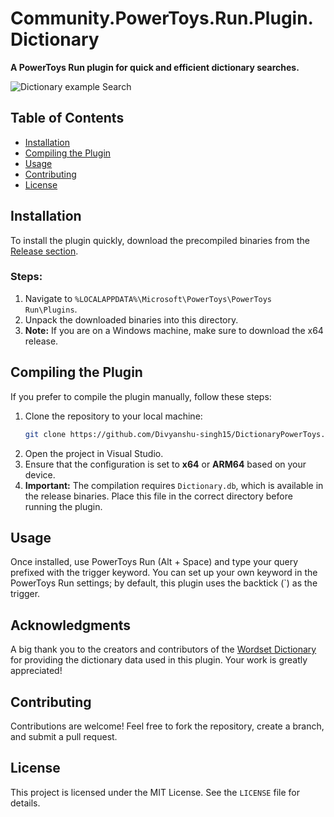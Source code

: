 # Community.PowerToys.Run.Plugin.Dictionary

**A PowerToys Run plugin for quick and efficient dictionary searches.**

![Dictionary example Search](https://github.com/user-attachments/assets/4c6cba3d-5872-45c9-8cf5-9e5a3fe65418)

## Table of Contents

- [Installation](#installation)
- [Compiling the Plugin](#compiling-the-plugin)
- [Usage](#usage)
- [Contributing](#contributing)
- [License](#license)

## Installation

To install the plugin quickly, download the precompiled binaries from the [Release section](https://github.com/Divyanshu-singh15/DictionaryPowerToys/releases).

### Steps:
1. Navigate to `%LOCALAPPDATA%\Microsoft\PowerToys\PowerToys Run\Plugins`.
2. Unpack the downloaded binaries into this directory.
3. **Note:** If you are on a Windows machine, make sure to download the x64 release.

## Compiling the Plugin

If you prefer to compile the plugin manually, follow these steps:

1. Clone the repository to your local machine:
   ```bash
   git clone https://github.com/Divyanshu-singh15/DictionaryPowerToys.git
   ```
2. Open the project in Visual Studio.
3. Ensure that the configuration is set to **x64** or **ARM64** based on your device.
4. **Important:** The compilation requires `Dictionary.db`, which is available in the release binaries. Place this file in the correct directory before running the plugin.

## Usage

Once installed, use PowerToys Run (Alt + Space) and type your query prefixed with the trigger keyword. You can set up your own keyword in the PowerToys Run settings; by default, this plugin uses the backtick (`) as the trigger.

## Acknowledgments

A big thank you to the creators and contributors of the [Wordset Dictionary](https://github.com/wordset/wordset-dictionary) for providing the dictionary data used in this plugin. Your work is greatly appreciated!

## Contributing

Contributions are welcome! Feel free to fork the repository, create a branch, and submit a pull request.

## License

This project is licensed under the MIT License. See the `LICENSE` file for details.

